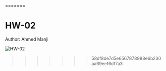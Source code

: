 
=======
# HW-02

Author: Ahmed Manji

![HW-02](https://github.com/vasart/potential-happiness/workflows/HW-02/badge.svg)
>>>>>>> 58df8de7d5e6567878988e6b230aa69eef6df7a3
